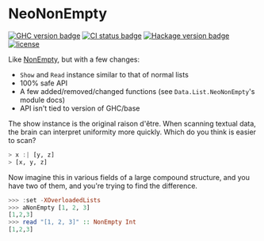 # NeoNonEmpty

[![GHC version badge](https://img.shields.io/badge/ghc-%3E%3D8.0.2-blue?logo=haskell)](https://www.haskell.org/) [![CI status badge](https://img.shields.io/github/actions/workflow/status/414owen/neononempty/haskell-ci.yml)](https://github.com/414owen/neononempty/actions/workflows/haskell-ci.yml) [![Hackage version badge](https://img.shields.io/hackage/v/neononempty)](https://hackage.haskell.org/package/neononempty) [![license](https://img.shields.io/github/license/414owen/NeoNonEmpty)](https://github.com/414owen/neononempty/blob/master/LICENSE)

Like [NonEmpty](https://hackage.haskell.org/package/base-4.19.0.0/docs/Data-List-NonEmpty.html),
but with a few changes:

* `Show` and `Read` instance similar to that of normal lists
* 100% safe API
* A few added/removed/changed functions (see `Data.List.NeoNonEmpty`'s module docs)
* API isn't tied to version of GHC/base

The show instance is the original raison d'être. When scanning textual data,
the brain can interpret uniformity more quickly. Which do you think is easier
to scan?

```haskell
> x :| [y, z]
> [x, y, z]
```

Now imagine this in various fields of a large compound structure, and you
have two of them, and you're trying to find the difference.

```haskell
>>> :set -XOverloadedLists
>>> aNonEmpty [1, 2, 3]
[1,2,3]
>>> read "[1, 2, 3]" :: NonEmpty Int
[1,2,3]
```
